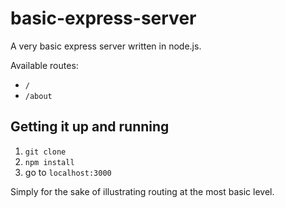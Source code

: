 # basic-express-server

A very basic express server written in node.js.

Available routes:
- `/`
- `/about`

## Getting it up and running

1. `git clone`
1. `npm install`
1.  go to `localhost:3000`

Simply for the sake of illustrating routing at the most basic level.